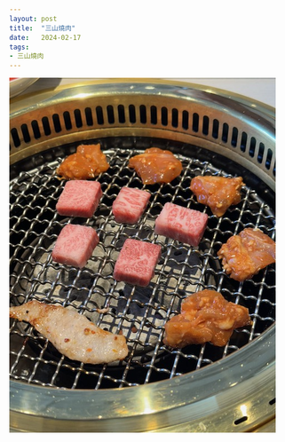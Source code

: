 ```yaml
---
layout: post
title:  "三山燒肉"
date:   2024-02-17
tags:
- 三山燒肉
---
```

![三山燒肉](/media/2024-02-17-sanshanyakiniku.jpeg)